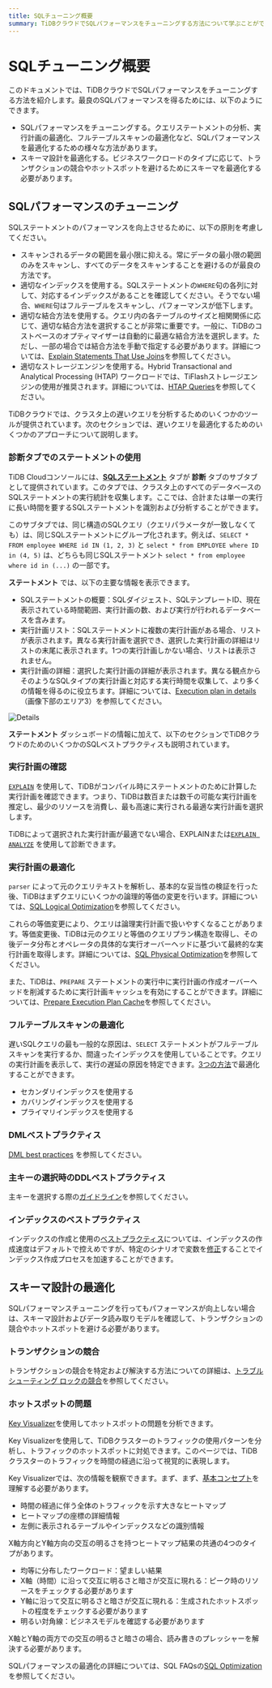 ```yaml
---
title: SQLチューニング概要
summary: TiDBクラウドでSQLパフォーマンスをチューニングする方法について学ぶことができます。
---
```


# SQLチューニング概要

このドキュメントでは、TiDBクラウドでSQLパフォーマンスをチューニングする方法を紹介します。最良のSQLパフォーマンスを得るためには、以下のようにできます。

- SQLパフォーマンスをチューニングする。クエリステートメントの分析、実行計画の最適化、フルテーブルスキャンの最適化など、SQLパフォーマンスを最適化するための様々な方法があります。
- スキーマ設計を最適化する。ビジネスワークロードのタイプに応じて、トランザクションの競合やホットスポットを避けるためにスキーマを最適化する必要があります。

## SQLパフォーマンスのチューニング

SQLステートメントのパフォーマンスを向上させるために、以下の原則を考慮してください。

- スキャンされるデータの範囲を最小限に抑える。常にデータの最小限の範囲のみをスキャンし、すべてのデータをスキャンすることを避けるのが最良の方法です。
- 適切なインデックスを使用する。SQLステートメントの`WHERE`句の各列に対して、対応するインデックスがあることを確認してください。そうでない場合、`WHERE`句はフルテーブルをスキャンし、パフォーマンスが低下します。
- 適切な結合方法を使用する。クエリ内の各テーブルのサイズと相関関係に応じて、適切な結合方法を選択することが非常に重要です。一般に、TiDBのコストベースのオプティマイザーは自動的に最適な結合方法を選択します。ただし、一部の場合では結合方法を手動で指定する必要があります。詳細については、[Explain Statements That Use Joins](/explain-joins.md)を参照してください。
- 適切なストレージエンジンを使用する。Hybrid Transactional and Analytical Processing (HTAP) ワークロードでは、TiFlashストレージエンジンの使用が推奨されます。詳細については、[HTAP Queries](/develop/dev-guide-hybrid-oltp-and-olap-queries.md)を参照してください。

TiDBクラウドでは、クラスタ上の遅いクエリを分析するためのいくつかのツールが提供されています。次のセクションでは、遅いクエリを最適化するためのいくつかのアプローチについて説明します。

### 診断タブでのステートメントの使用

TiDB Cloudコンソールには、**[SQLステートメント](/tidb-cloud/tune-performance.md#statement-analysis)** タブが **診断** タブのサブタブとして提供されています。このタブでは、クラスタ上のすべてのデータベースのSQLステートメントの実行統計を収集します。ここでは、合計または単一の実行に長い時間を要するSQLステートメントを識別および分析することができます。

このサブタブでは、同じ構造のSQLクエリ（クエリパラメータが一致しなくても）は、同じSQLステートメントにグループ化されます。例えば、`SELECT * FROM employee WHERE id IN (1, 2, 3)` と `select * from EMPLOYEE where ID in (4, 5)` は、どちらも同じSQLステートメント `select * from employee where id in (...)` の一部です。

**ステートメント** では、以下の主要な情報を表示できます。

- SQLステートメントの概要：SQLダイジェスト、SQLテンプレートID、現在表示されている時間範囲、実行計画の数、および実行が行われるデータベースを含みます。
- 実行計画リスト：SQLステートメントに複数の実行計画がある場合、リストが表示されます。異なる実行計画を選択でき、選択した実行計画の詳細はリストの末尾に表示されます。1つの実行計画しかない場合、リストは表示されません。
- 実行計画の詳細：選択した実行計画の詳細が表示されます。異なる観点からそのようなSQLタイプの実行計画と対応する実行時間を収集して、より多くの情報を得るのに役立ちます。詳細については、[Execution plan in details](https://docs.pingcap.com/tidb/stable/dashboard-statement-details#statement-execution-details-of-tidb-dashboard)（画像下部のエリア3）を参照してください。

![Details](/media/dashboard/dashboard-statement-detail.png)

**ステートメント** ダッシュボードの情報に加えて、以下のセクションでTiDBクラウドのためのいくつかのSQLベストプラクティスも説明されています。

### 実行計画の確認

[`EXPLAIN`](/explain-overview.md) を使用して、TiDBがコンパイル時にステートメントのために計算した実行計画を確認できます。つまり、TiDBは数百または数千の可能な実行計画を推定し、最少のリソースを消費し、最も高速に実行される最適な実行計画を選択します。

TiDBによって選択された実行計画が最適でない場合、EXPLAINまたは[`EXPLAIN ANALYZE`](/sql-statements/sql-statement-explain-analyze.md) を使用して診断できます。

### 実行計画の最適化

`parser` によって元のクエリテキストを解析し、基本的な妥当性の検証を行った後、TiDBはまずクエリにいくつかの論理的等価の変更を行います。詳細については、[SQL Logical Optimization](/sql-logical-optimization.md)を参照してください。

これらの等価変更により、クエリは論理実行計画で扱いやすくなることがあります。等価変更後、TiDBは元のクエリと等価のクエリプラン構造を取得し、その後データ分布とオペレータの具体的な実行オーバーヘッドに基づいて最終的な実行計画を取得します。詳細については、[SQL Physical Optimization](/sql-physical-optimization.md)を参照してください。

また、TiDBは、`PREPARE` ステートメントの実行中に実行計画の作成オーバーヘッドを削減するために実行計画キャッシュを有効にすることができます。詳細については、[Prepare Execution Plan Cache](/sql-prepared-plan-cache.md)を参照してください。

### フルテーブルスキャンの最適化

遅いSQLクエリの最も一般的な原因は、`SELECT` ステートメントがフルテーブルスキャンを実行するか、間違ったインデックスを使用していることです。クエリの実行計画を表示して、実行の遅延の原因を特定できます。[3つの方法](/develop/dev-guide-optimize-sql.md)で最適化することができます。

- セカンダリインデックスを使用する
- カバリングインデックスを使用する
- プライマリインデックスを使用する

### DMLベストプラクティス

[DML best practices](/develop/dev-guide-optimize-sql-best-practices.md#dml-best-practices) を参照してください。

### 主キーの選択時のDDLベストプラクティス

主キーを選択する際の[ガイドライン](/develop/dev-guide-create-table.md#guidelines-to-follow-when-selecting-primary-key)を参照してください。

### インデックスのベストプラクティス

インデックスの作成と使用の[ベストプラクティス](/develop/dev-guide-index-best-practice.md)については、インデックスの作成速度はデフォルトで控えめですが、特定のシナリオで変数を[修正](/develop/dev-guide-optimize-sql-best-practices.md#add-index-best-practices)することでインデックス作成プロセスを加速することができます。

<!--
### 遅いクエリログメモリマッピングテーブルの使用

[INFORMATION_SCHEMA.SLOW_QUERY](/identify-slow-queries.md#memory-mapping-in-slow-log) テーブルをクエリして、遅いクエリログの内容を調べ、[`SLOW_QUERY`](/information-schema/information-schema-slow-query.md) テーブル内の構造を見つけることができます。このテーブルを使用して、潜在的な問題を見つけるために異なるフィールドを使用してクエリを実行できます。

遅いクエリの推奨される分析プロセスは次のとおりです。

1. [クエリのパフォーマンスボトルネックを特定する](/analyze-slow-queries.md#identify-the-performance-bottleneck-of-the-query)。つまり、クエリプロセスの中で時間のかかる部分を特定します。
2. [システムの問題の分析](/analyze-slow-queries.md#analyze-system-issues)。ボトルネックポイントに応じて、当時のモニタリング、ログ記録などを組み合わせて、可能な原因を見つけます。
3. [オプティマイザの問題の分析](/analyze-slow-queries.md#analyze-optimizer-issues)。より良い実行計画があるかどうかを分析します。
-->

## スキーマ設計の最適化

SQLパフォーマンスチューニングを行ってもパフォーマンスが向上しない場合は、スキーマ設計およびデータ読み取りモデルを確認して、トランザクションの競合やホットスポットを避ける必要があります。

### トランザクションの競合

トランザクションの競合を特定および解決する方法についての詳細は、[トラブルシューティング ロックの競合](https://docs.pingcap.com/tidb/stable/troubleshoot-lock-conflicts#troubleshoot-lock-conflicts)を参照してください。

### ホットスポットの問題

[Key Visualizer](/tidb-cloud/tune-performance.md#key-visualizer)を使用してホットスポットの問題を分析できます。

Key Visualizerを使用して、TiDBクラスターのトラフィックの使用パターンを分析し、トラフィックのホットスポットに対処できます。このページでは、TiDBクラスターのトラフィックを時間の経過に沿って視覚的に表現します。

Key Visualizerでは、次の情報を観察できます。まず、まず、[基本コンセプト](https://docs.pingcap.com/tidb/stable/dashboard-key-visualizer#basic-concepts)を理解する必要があります。

- 時間の経過に伴う全体のトラフィックを示す大きなヒートマップ
- ヒートマップの座標の詳細情報
- 左側に表示されるテーブルやインデックスなどの識別情報

X軸方向とY軸方向の交互の明るさを持つヒートマップ結果の共通の4つのタイプがあります。

- 均等に分布したワークロード：望ましい結果
- X軸（時間）に沿って交互に明るさと暗さが交互に現れる：ピーク時のリソースをチェックする必要があります
- Y軸に沿って交互に明るさと暗さが交互に現れる：生成されたホットスポットの程度をチェックする必要があります
- 明るい対角線：ビジネスモデルを確認する必要があります

X軸とY軸の両方での交互の明るさと暗さの場合、読み書きのプレッシャーを解決する必要があります。

SQLパフォーマンスの最適化の詳細については、SQL FAQsの[SQL Optimization](https://docs.pingcap.com/tidb/stable/sql-faq#sql-optimization)を参照してください。